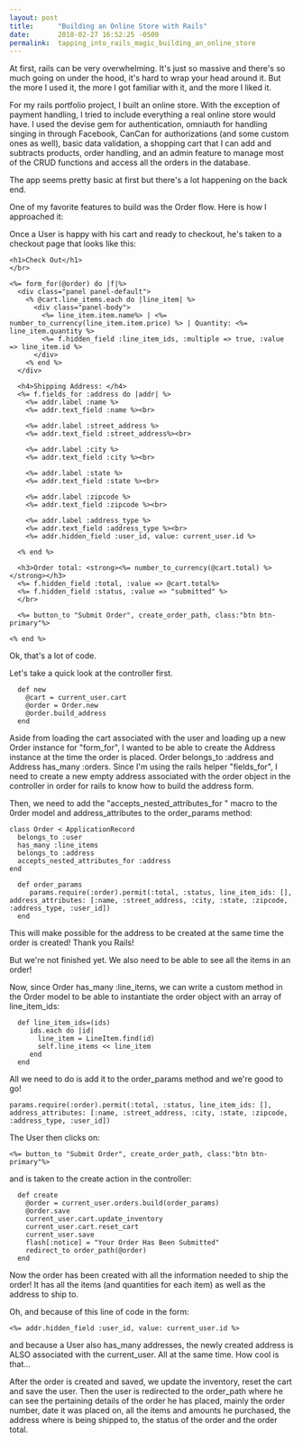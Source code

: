 ```yaml
---
layout: post
title:      "Building an Online Store with Rails"
date:       2018-02-27 16:52:25 -0500
permalink:  tapping_into_rails_magic_building_an_online_store
---
```


At first, rails can be very overwhelming. It's just so massive and there's so much going on under the hood, it's hard to wrap your head around it. But the more I used it, the more I got familiar with it, and the more I liked it.  

For my rails portfolio project, I built an online store. With the exception of payment handling, I tried to include everything a real online store would have. I used the devise gem for authentication, omniauth for handling singing in through Facebook, CanCan for authorizations (and some custom ones as well), basic data validation, a shopping cart that I can add and subtracts products, order handling, and an admin feature to manage most of the CRUD functions and access all the orders in the database.  

The app seems pretty basic at first but there's a lot happening on the back end. 

One of my favorite features to build was the Order flow. Here is how I approached it:

Once a User is happy with his cart and ready to checkout, he's taken to a checkout page that looks like this:

```
<h1>Check Out</h1>
</br>

<%= form_for(@order) do |f|%>
  <div class="panel panel-default">
    <% @cart.line_items.each do |line_item| %>
      <div class="panel-body">
        <%= line_item.item.name%> | <%= number_to_currency(line_item.item.price) %> | Quantity: <%= line_item.quantity %>
        <%= f.hidden_field :line_item_ids, :multiple => true, :value => line_item.id %>
      </div>
    <% end %>
  </div>

  <h4>Shipping Address: </h4>
  <%= f.fields_for :address do |addr| %>
    <%= addr.label :name %>
    <%= addr.text_field :name %><br>
    
    <%= addr.label :street_address %>
    <%= addr.text_field :street_address%><br>
 
    <%= addr.label :city %>
    <%= addr.text_field :city %><br>
 
    <%= addr.label :state %>
    <%= addr.text_field :state %><br>
 
    <%= addr.label :zipcode %>
    <%= addr.text_field :zipcode %><br>
 
    <%= addr.label :address_type %>
    <%= addr.text_field :address_type %><br>
    <%= addr.hidden_field :user_id, value: current_user.id %>
    
  <% end %>
  
  <h3>Order total: <strong><%= number_to_currency(@cart.total) %></strong></h3>
  <%= f.hidden_field :total, :value => @cart.total%>
  <%= f.hidden_field :status, :value => "submitted" %>
  </br>
  
  <%= button_to "Submit Order", create_order_path, class:"btn btn-primary"%>

<% end %>

```

Ok, that's a lot of code. 

Let's take a quick look at the controller first. 

```
  def new
    @cart = current_user.cart
    @order = Order.new
    @order.build_address
  end
```

Aside from loading the cart associated with the user and loading up a new Order instance for "form_for", I wanted to be able to create the Address instance at the time the order is placed. Order belongs_to :address and Address has_many :orders. Since I'm using the rails helper "fields_for", I need to create a new empty address associated with the order object in the controller in order for rails to know how to build the address form.

Then, we need to add the "accepts_nested_attributes_for " macro to the 0rder model and address_attributes to the order_params method:

```
class Order < ApplicationRecord
  belongs_to :user
  has_many :line_items
  belongs_to :address
  accepts_nested_attributes_for :address
end
```

```
  def order_params
     params.require(:order).permit(:total, :status, line_item_ids: [], address_attributes: [:name, :street_address, :city, :state, :zipcode, :address_type, :user_id])
  end
```

This will make possible for the address to be created at the same time the order is created! Thank you Rails!

But we're not finished yet. We also need to be able to see all the items in an order!

Now, since Order has_many :line_items,  we can write a custom method in the Order model to be able to instantiate the order object with an array of line_item_ids:

```
  def line_item_ids=(ids)
     ids.each do |id|
       line_item = LineItem.find(id)
       self.line_items << line_item
     end
  end
```

All we need to do is add it to the order_params method and we're good to go! 

`params.require(:order).permit(:total, :status, line_item_ids: [], address_attributes: [:name, :street_address, :city, :state, :zipcode, :address_type, :user_id])`

The User then clicks on:

`<%= button_to "Submit Order", create_order_path, class:"btn btn-primary"%>`

and is taken to the create action in the controller:

```
  def create
    @order = current_user.orders.build(order_params)
    @order.save
    current_user.cart.update_inventory
    current_user.cart.reset_cart
    current_user.save
    flash[:notice] = "Your Order Has Been Submitted"
    redirect_to order_path(@order)
  end
```

Now the order has been created with all the information needed to ship the order! It has all the items (and quantities for each item) as well as the address to ship to. 

Oh, and because of this line of code in the form:

 `<%= addr.hidden_field :user_id, value: current_user.id %>`

and because a User also has_many addresses, the newly created address is ALSO associated with the current_user. All at the same time. How cool is that...

After the order is created and saved, we update the inventory, reset the cart and save the user. Then the user is redirected to the order_path where he can see the pertaining details of the order he has placed, mainly the order number, date it was placed on, all the items and amounts he purchased, the address where is being shipped to, the status of the order and the order total.
